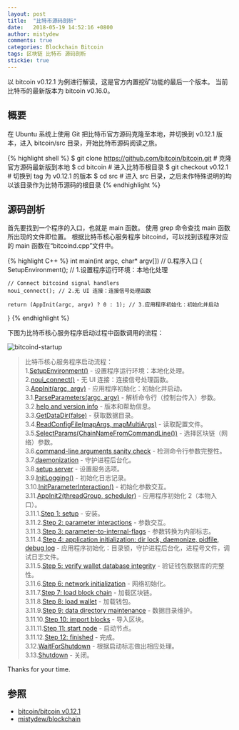 ```yaml
---
layout: post
title:  "比特币源码剖析"
date:   2018-05-19 14:52:16 +0800
author: mistydew
comments: true
categories: Blockchain Bitcoin
tags: 区块链 比特币 源码剖析
stickie: true
---
```

以 bitcoin v0.12.1 为例进行解读，这是官方内置挖矿功能的最后一个版本。
当前比特币的最新版本为 bitcoin v0.16.0。

## 概要

在 Ubuntu 系统上使用 Git 把比特币官方源码克隆至本地，并切换到 v0.12.1 版本，进入 bitcoin/src 目录，开始比特币源码阅读之旅。

{% highlight shell %}
$ git clone https://github.com/bitcoin/bitcoin.git # 克隆官方源码最新版到本地
$ cd bitcoin # 进入比特币根目录
$ git checkout v0.12.1 # 切换到 tag 为 v0.12.1 的版本
$ cd src # 进入 src 目录，之后未作特殊说明的均以该目录作为比特币源码的根目录
{% endhighlight %}

## 源码剖析

首先要找到一个程序的入口，也就是 main 函数。
使用 grep 命令查找 main 函数所出现的文件即位置。
根据比特币核心服务程序 bitcoind，可以找到该程序对应的 main 函数在“bitcoind.cpp”文件中。

{% highlight C++ %}
int main(int argc, char* argv[]) // 0.程序入口
{
    SetupEnvironment(); // 1.设置程序运行环境：本地化处理

    // Connect bitcoind signal handlers
    noui_connect(); // 2.无 UI 连接：连接信号处理函数

    return (AppInit(argc, argv) ? 0 : 1); // 3.应用程序初始化：初始化并启动
}
{% endhighlight %}

下图为比特币核心服务程序启动过程中函数调用的流程：

![bitcoind-startup](https://raw.githubusercontent.com/mistydew/blockchain/master/images/bitcoind-startup-v0.12.1.png)

> 比特币核心服务程序启动流程：<br>
> 1.[SetupEnvironment()](/blog/2018/05/bitcoin-source-anatomy-01.html#SetupEnvironment-ref) - 设置程序运行环境：本地化处理。<br>
> 2.[noui_connect()](/blog/2018/05/bitcoin-source-anatomy-01.html#noui_connect-ref) - 无 UI 连接：连接信号处理函数。<br>
> 3.[AppInit(argc, argv)](/blog/2018/06/bitcoin-source-anatomy-02.html#AppInit-ref) - 应用程序初始化：初始化并启动。<br>
> 3.1.[ParseParameters(argc, argv)](/blog/2018/06/bitcoin-source-anatomy-02.html#ParseParameters-ref) - 解析命令行（控制台传入）参数。<br>
> 3.2.[help and version info](/blog/2018/06/bitcoin-source-anatomy-02.html#HelpVersionInfo-ref) - 版本和帮助信息。<br>
> 3.3.[GetDataDir(false)](/blog/2018/06/bitcoin-source-anatomy-03.html#GetDataDir-ref) - 获取数据目录。<br>
> 3.4.[ReadConfigFile(mapArgs, mapMultiArgs)](/blog/2018/06/bitcoin-source-anatomy-03.html#ReadConfigFile-ref) - 读取配置文件。<br>
> 3.5.[SelectParams(ChainNameFromCommandLine())](/blog/2018/06/bitcoin-source-anatomy-03.html#SelectParams-ref) - 选择区块链（网络）参数。<br>
> 3.6.[command-line arguments sanity check](/blog/2018/06/bitcoin-source-anatomy-03.html#Command-line-ref) - 检测命令行参数完整性。<br>
> 3.7.[daemonization](/blog/2018/06/bitcoin-source-anatomy-03.html#Daemon-ref) - 守护进程后台化。<br>
> 3.8.[setup server](/blog/2018/06/bitcoin-source-anatomy-03.html#Server-ref) - 设置服务选项。<br>
> 3.9.[InitLogging()](/blog/2018/06/bitcoin-source-anatomy-04.html#InitLogging-ref) - 初始化日志记录。<br>
> 3.10.[InitParameterInteraction()](/blog/2018/06/bitcoin-source-anatomy-04.html#InitParameterInteraction-ref) - 初始化参数交互。<br>
> 3.11.[AppInit2(threadGroup, scheduler)](/blog/2018/06/bitcoin-source-anatomy-04.html#AppInit2-ref) - 应用程序初始化 2（本物入口）。<br>
> 3.11.1.[Step 1: setup](/blog/2018/06/bitcoin-source-anatomy-04.html#Step01-ref) - 安装。<br>
> 3.11.2.[Step 2: parameter interactions](/blog/2018/06/bitcoin-source-anatomy-04.html#Step02-ref) - 参数交互。<br>
> 3.11.3.[Step 3: parameter-to-internal-flags](/blog/2018/06/bitcoin-source-anatomy-05.html#Step03-ref) - 参数转换为内部标志。<br>
> 3.11.4.[Step 4: application initialization: dir lock, daemonize, pidfile, debug log](/blog/2018/06/bitcoin-source-anatomy-05.html#Step04-ref) - 应用程序初始化：目录锁，守护进程后台化，进程号文件，调试日志文件。<br>
> 3.11.5.[Step 5: verify wallet database integrity](/blog/2018/08/bitcoin-source-anatomy-11.html#Step05-ref) - 验证钱包数据库的完整性。<br>
> 3.11.6.[Step 6: network initialization](/blog/2018/08/bitcoin-source-anatomy-12.html#Step06-ref) - 网络初始化。<br>
> 3.11.7.[Step 7: load block chain](/blog/2018/08/bitcoin-source-anatomy-13.html#Step07-ref) - 加载区块链。<br>
> 3.11.8.[Step 8: load wallet](/blog/2018/08/bitcoin-source-anatomy-14.html#Step08-ref) - 加载钱包。<br>
> 3.11.9.[Step 9: data directory maintenance](/blog/2018/09/bitcoin-source-anatomy-15.html#Step09-ref) - 数据目录维护。<br>
> 3.11.10.[Step 10: import blocks](/blog/2018/09/bitcoin-source-anatomy-15.html#Step10-ref) - 导入区块。<br>
> 3.11.11.[Step 11: start node](/blog/2018/09/bitcoin-source-anatomy-16.html#Step11-ref) - 启动节点。<br>
> 3.11.12.[Step 12: finished]() - 完成。<br>
> 3.12.[WaitForShutdown]() - 根据启动标志做出相应处理。<br>
> 3.13.[Shutdown]() - 关闭。

Thanks for your time.

## 参照

* [bitcoin/bitcoin v0.12.1](https://github.com/bitcoin/bitcoin/tree/v0.12.1)
* [mistydew/blockchain](https://github.com/mistydew/blockchain)
